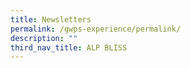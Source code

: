 ```yaml
---
title: Newsletters
permalink: /gwps-experience/permalink/
description: ""
third_nav_title: ALP BLISS
---
```


